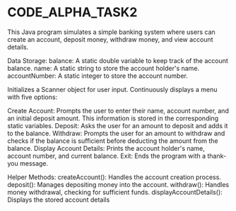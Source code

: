 # CODE_ALPHA_TASK2

This Java program simulates a simple banking system where users can create an account, deposit money, withdraw money, and view account details.

Data Storage:
balance: A static double variable to keep track of the account balance.
name: A static string to store the account holder's name.
accountNumber: A static integer to store the account number.

Initializes a Scanner object for user input.
Continuously displays a menu with five options:

Create Account: Prompts the user to enter their name, account number, and an initial deposit amount. This information is stored in the corresponding static variables.
Deposit: Asks the user for an amount to deposit and adds it to the balance.
Withdraw: Prompts the user for an amount to withdraw and checks if the balance is sufficient before deducting the amount from the balance.
Display Account Details: Prints the account holder's name, account number, and current balance.
Exit: Ends the program with a thank-you message.

Helper Methods:
createAccount(): Handles the account creation process.
deposit(): Manages depositing money into the account.
withdraw(): Handles money withdrawal, checking for sufficient funds.
displayAccountDetails(): Displays the stored account details
